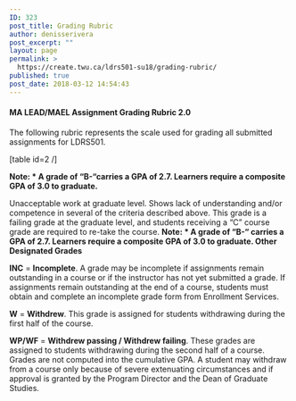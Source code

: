 ```yaml
---
ID: 323
post_title: Grading Rubric
author: denisserivera
post_excerpt: ""
layout: page
permalink: >
  https://create.twu.ca/ldrs501-su18/grading-rubric/
published: true
post_date: 2018-03-12 14:54:43
---
```

<h4>MA LEAD/MAEL Assignment Grading Rubric 2.0</h4>

The following rubric represents the scale used for grading all submitted assignments for LDRS501.

[table id=2 /]

<strong>Note: * A grade of “B-“carries a GPA of 2.7. Learners require a composite GPA of 3.0 to graduate.</strong>

Unacceptable work at graduate level. Shows lack of understanding and/or competence in several of the criteria described above. This grade is a failing grade at the graduate level, and students receiving a “C” course grade are required to re-take the course. <strong>Note: * A grade of “B-“ carries a GPA of 2.7. Learners require a composite GPA of 3.0 to graduate. Other Designated Grades</strong>

<strong>INC</strong> = <strong>Incomplete</strong>. A grade may be incomplete if assignments remain outstanding in a course or if the instructor has not yet submitted a grade. If assignments remain outstanding at the end of a course, students must obtain and complete an incomplete grade form from Enrollment Services.

<strong>W</strong> = <strong>Withdrew</strong>. This grade is assigned for students withdrawing during the first half of the course.

<strong>WP/WF</strong> = <strong>Withdrew passing / Withdrew failing</strong>. These grades are assigned to students withdrawing during the second half of a course. Grades are not computed into the cumulative GPA. A student may withdraw from a course only because of severe extenuating circumstances and if approval is granted by the Program Director and the Dean of Graduate Studies.